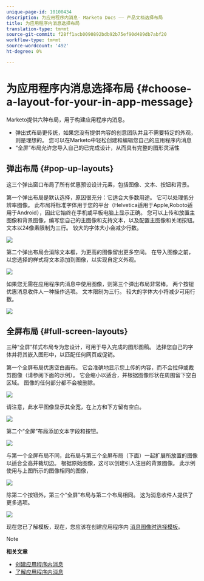 ```yaml
---
unique-page-id: 10100434
description: 为应用程序内消息- Marketo Docs —— 产品文档选择布局
title: 为应用程序内消息选择布局
translation-type: tm+mt
source-git-commit: f28ff1acb0090892bdb92b75ef90d489db7abf20
workflow-type: tm+mt
source-wordcount: '492'
ht-degree: 0%

---
```



# 为应用程序内消息选择布局 {#choose-a-layout-for-your-in-app-message}

Marketo提供六种布局，用于构建应用程序内消息。

* 弹出式布局更传统，如果您没有提供内容的创意团队并且不需要特定的外观，则是理想的。 您可以在Marketo中轻松创建和编辑您自己的应用程序内消息
* “全屏”布局允许您导入自己的已完成设计，从而具有完整的图形灵活性

## 弹出布局 {#pop-up-layouts}

这三个弹出窗口布局了所有优惠预设设计元素，包括图像、文本、按钮和背景。

第一个弹出布局是默认选择，原因很充分：它适合大多数用途。 它可以处理低分辨率图像。 此布局将标准字体用于您的平台（Helvetica适用于Apple,Roboto适用于Android），因此它始终在手机或平板电脑上显示正确。 您可以上传和放置主图像和背景图像，编写您自己的主图像和支持文本，以及配置主图像和关闭按钮。 文本以24像素限制为三行。 较大的字体大小会减少行数。

![](assets/image2016-5-9-13-3a3-3a48.png)

第二个弹出布局会消除文本框，为更高的图像留出更多空间。 在导入图像之前，以您选择的样式将文本添加到图像，以实现自定义外观。

![](assets/image2016-5-9-13-3a4-3a43.png)

如果您无需在应用程序内消息中使用图像，则第三个弹出布局非常棒。 两个按钮优惠消息收件人一种操作选项。 文本限制为三行。 较大的字体大小将减少可用行数。

![](assets/image2016-5-9-13-3a7-3a33.png)

## 全屏布局 {#full-screen-layouts}

三种“全屏”样式布局专为您设计，可用于导入完成的图形图稿。 选择您自己的字体并将其嵌入图形中，以匹配任何网页或促销。

第一个全屏布局优惠空白画布。 它会准确地显示您上传的内容，而不会拉伸或裁剪图像（请参阅下面的示例）。 它会缩小以适合，并根据图像形状在周围留下空白区域。 图像的任何部分都不会被删除。

![](assets/image2016-5-9-13-3a9-3a26.png)

请注意，此水平图像显示其全宽，在上方和下方留有空白。

![](assets/image2016-5-9-13-3a29-3a46.png)

第二个“全屏”布局添加文本字段和按钮。

![](assets/image2016-5-9-13-3a10-3a27.png)

与第一个全屏布局不同，此布局与第三个全屏布局（下面）一起扩展所放置的图像以适合全高并裁切边。 根据原始图像，这可以创建引人注目的背景图像。 此示例使用与上图所示的图像相同的图像，

![](assets/image2016-5-9-14-3a0-3a36.png)

除第二个按钮外，第三个“全屏”布局与第二个布局相同。 这为消息收件人提供了更多选项。

![](assets/image2016-5-9-13-3a11-3a35.png)

现在您已了解模板，现在，您应该在创建应用程序内 [消息图像时选择模板](add-in-app-message-images.md)。

>[!NOTE]
>
>**相关文章**
>
>* [创建应用程序内消息](http://docs.marketo.com/display/docs/create+an+in-app+message)
>* [了解应用程序内消息](../../../../product-docs/mobile-marketing/in-app-messages/understanding-in-app-messages.md)

>



